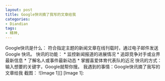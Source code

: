 ```yaml
---
layout: post
title: Google快讯摘了我写的文章给我
categories:
- Diandian
tags:
- 精神, 
---
```

Google快讯是什么： 符合指定主题的新闻文章在线刊载时，通过电子邮件发送 Google 快讯。 快讯的功能： \* 监控新闻报道的进展情况 \* 追踪竞争对手或业界最新信息 \* 了解名人或事件最新动态 \* 掌握喜爱体育代表队的近况 快讯的方式： 输入想要的关键字，Google就帮你搜。 我遇到的事情：Google快讯摘了我写的文章给我 截图： !\[Image 1\]\[\] \[Image 1\]: